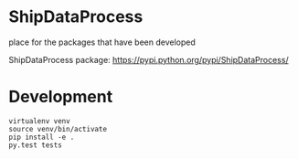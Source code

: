 # ShipDataProcess
place for the packages that have been developed

ShipDataProcess package: https://pypi.python.org/pypi/ShipDataProcess/


# Development

```
virtualenv venv
source venv/bin/activate
pip install -e .
py.test tests
```